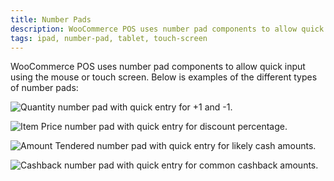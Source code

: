 ```yaml
---
title: Number Pads
description: WooCommerce POS uses number pad components to allow quick input using the mouse or touch screen.
tags: ipad, number-pad, tablet, touch-screen
---
```


WooCommerce POS uses number pad components to allow quick input using the mouse or touch screen. 
Below is examples of the different types of number pads: 

![Quantity number pad with quick entry for +1 and -1.](http://wcpos.com/wp-content/uploads/2014/09/quantity-numpad.png "Quantity number pad with quick entry for +1 and -1")

![Item Price number pad with quick entry for discount percentage.](http://wcpos.com/wp-content/uploads/2014/09/item-price-numpad-amount.png "Item Price number pad with quick entry for discount percentage")

![Amount Tendered number pad with quick entry for likely cash amounts.](http://wcpos.com/wp-content/uploads/2014/09/cash-sale-numpad.png "Amount Tendered number pad with quick entry for likely cash amounts")

![Cashback number pad with quick entry for common cashback amounts.](http://wcpos.com/wp-content/uploads/2014/09/card-sale-numpad.png "Cashback number pad with quick entry for common cashback amounts")